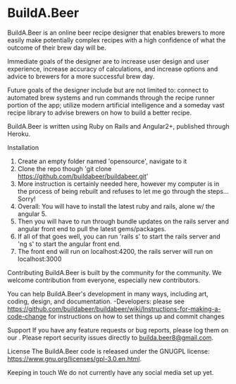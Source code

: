 <h1>BuildA.Beer</h1>

BuildA.Beer is an online beer recipe designer that enables brewers to more easily make potentially complex recipes with a high confidence of what the outcome of their brew day will be.

Immediate goals of the designer are to increase user design and user experience, increase accuracy of calculations, and increase options and advice to brewers for a more successful brew day.

Future goals of the designer include but are not limited to: connect to automated brew systems and run commands through the recipe runner portion of the app; utilize modern artificial intelligence and a someday vast recipe library to advise brewers on how to build a better recipe.

BuildA.Beer is written using Ruby on Rails and Angular2+, published through Heroku.

Installation
1. Create an empty folder named 'opensource', navigate to it
2. Clone the repo though 'git clone https://github.com/buildabeer/buildabeer.git'
3. More instruction is certainly needed here, however my computer is in the process of being rebuilt and refuses to let me go through the steps... Sorry!
4. Overall: You will have to install the latest ruby and rails, alone w/ the angular 5.
5. Then you will have to run through bundle updates on the rails server and angular front end to pull the latest gems/packages.
6. If all of that goes well, you can run 'rails s' to start the rails server and 'ng s' to start the angular front end.
7. The front end will run on localhost:4200, the rails server will run on localhost:3000

Contributing
BuildA.Beer is built by the community for the community. We welcome contribution from everyone, especially new contributors.

You can help BuildA.Beer's development in many ways, including art, coding, design, and documentation.
-Developers: please see https://github.com/buildabeer/buildabeer/wiki/Instructions-for-making-a-code-change for instructions on how to set things up and commit changes

Support
If you have any feature requests or bug reports, please log them on our <issue tracker>.
Please report security issues directly to builda.beer8@gmail.com.

License
The BuildA.Beer code is released under the GNUGPL license: https://www.gnu.org/licenses/gpl-3.0.en.html.

Keeping in touch
We do not currently have any social media set up yet.
